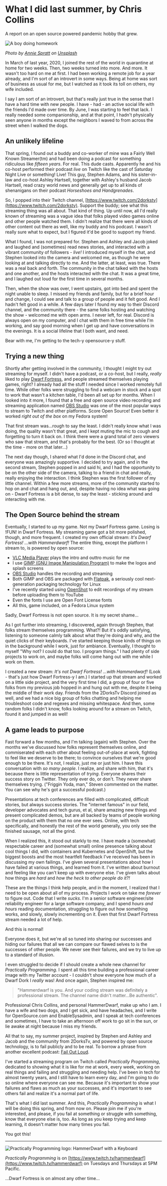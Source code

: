 # What I did last summer, by Chris Collins

A report on an open source powered pandemic hobby that grew.

![A boy doing homework](/img/annie-spratt-homework.jpg)

_Photo by [Annie Spratt](https://unsplash.com/@anniespratt) on [Unsplash](https://unsplash.com/s/photos/homework)_

In March of last year, 2020, I joined the rest of the world in quarantine at home for two weeks. Then, two weeks turned into more. And more. It wasn't too hard on me at first. I had been working a remote job for a year already, and I'm sort of an introvert in some ways. Being at home was sort of business as usual for me, but I watched as it took its toll on others, my wife included.

I say I am sort of an introvert, but that's really just true in the sense that I have a hard time with new people. I have - had - an active social life with the friends I'd made over time. By June, I was starting to feel that lack. I really needed some companionship, and at  that point, I hadn't physically seen anyone in months except the neighbors I waved to from across the street when I walked the dogs.

## An unlikely lifeline

That spring, I found out a buddy and co-worker of mine was a Fairly Well Known Streamer(tm) and had been doing a podcast for something ridiculous like _fifteen years_. For real. This dude casts. Apparently he and his co-host performed their podcast _live_ on Twitch like the cast of Saturday Night Live or something! Live! This guy, Stephen Adams, and his sister-in-law and co-host Ashley Hartsell, together with Ashley's husband Jacob Hartsell, read crazy world news and generally get up to all kinds of shenanigans on their podcast _Horseshoes and Handgrenades_.

So, I popped into their Twitch channel, [https://www.twitch.com/2dorkstv](https://www.twitch.com/2dorkstv).  Support the buddy; see what this streaming thing was all about. That kind of thing. Up until now, all I'd really known of streaming was a vague idea that folks played video games online and other people watched them. I didn't realize that there were all kinds of other content out there
as well, like my buddy and his podcast. I wasn't really sure what to expect, but I figured it'd be good to support my friend.

What I found, I was not prepared for.  Stephen and Ashley and Jacob joked and laughed and (sometimes) read news stories, and interacted with a vibrant community of followers - _live!_  I introduced myself in the chat, and Stephen looked into the camera and welcomed me, as though he were looking at and talking directly to me.  And the latter, at least, was true.  There was a real back and forth.  The community in the chat talked with the hosts and one another, and the hosts interacted with the chat. It was a great time, and I laughed out loud for the first time in several months.

Then, when the show was over, I went upstairs, got into bed and spent the night unable to sleep. I missed my friends and family, but for a brief hour and change, I could see and talk to a group of people and it felt good. And I hadn't felt good in a while. A few days later I found my way to their Discord channel, and the community there - the same folks hosting and watching the show - welcomed me with open arms. I never left, for real. Discord is always open on my computer, and I chat with them in free time while I'm working, and say good morning when I get up and have conversations in the evenings.  It is a social lifeline that I both want, and need.

Bear with me, I'm getting to the tech-y opensource-y stuff.

## Trying a new thing

Shortly after getting involved in the community, I thought I might try out streaming for myself. I didn't have a podcast, or a co-host, but I really, _really_ liked to play [Dwarf Fortress](http://www.bay12games.com/dwarves/), and people streamed themselves playing games, right? I already had all the stuff I needed since I worked remotely full time. While other folks were struggling to find a webcam in stock and a spot to work that wasn't a kitchen table, I'd been all set up for months. When I looked into it more, I found that a free and open source video recording and streaming application named [OBS Studio](https://obsproject.com/) was one of the most popular ways to stream to Twitch and other platforms. Score Open Source! Even better it worked _right out of the box_ on my Fedora system!

That first stream was...rough to say the least. I didn't really know what I was doing, the quality wasn't that great, and I kept muting the mic to cough and forgetting to turn it back on. I think there were a grand total of zero viewers who saw that stream, and that's probably for the best. (Or so I thought at the time - more on that later...)

The next day though, I shared what I'd done in the Discord chat, and everyone was amazingly supportive. I decided to try again, and in the second stream, Stephen popped in and said hi, and I had the opportunity to be on the other side of the camera, talking to a friend in chat and really, really enjoying the interaction. I think Stephen was the first follower of my little channel. Within a few more streams, more of the community started to hop on and chat and hang out, and, despite having no idea what was going on - Dwarf Fortress is a bit dense, to say the least - sticking around and interacting with me.

## The Open Source behind the stream

Eventually, I started to up my game. Not my Dwarf Fortress game. Losing is !FUN! in Dwarf Fortress. My streaming game got a bit more polished, though, and more frequent. I created my own official stream: _It's Dwarf Fortress! ...with Hammerdwarf!_  The entire thing, except the platform I stream to, is powered by open source:

* [VLC Media Player](https://www.videolan.org/vlc/index.html) plays the intro and outtro music for me
* I use [GIMP (GNU Image Manipulation Program)](https://www.gimp.org/) to make the logos and splash screens
* [OBS Studio](https://obsproject.com/) handles the recording and streaming
* Both GIMP and OBS are packaged with [Flatpak](https://flatpak.org/), a seriously cool next-generation packaging technology for Linux
* I've recently started using [OpenShot](https://www.openshot.org/) to edit recordings of my stream before uploading them to
    YouTube
* Even the fonts I use are Open Font License fonts
* All this, game included, on a Fedora Linux system

Sadly, Dwarf Fortress is not open source. It is my secret shame...

As I got further into streaming, I discovered, again through Stephen, that folks stream themselves programming. What?! But it's oddly satisfying, listening to someone calmly talk about what they're doing and why, and the quiet clicks of their keyboards.  I've started keeping those kinds of things on in the background while I work, just for ambiance. Eventually, I thought to myself "Why not? I could do that too. I program things." I had plenty of side projects to work on, and maybe folks will come hang out with me while I work on them.

I created a new stream: _It's *not* Dwarf Fortress! ...with Hammerdwarf!_ (Look - that's just how Dwarf Fortress-y I am.) I started up that stream and worked on a little side project, and the very first time I did, a group of four or five folks from my previous job hopped in and hung out with me, despite it being the middle of their work day. Friends from the 2DorksTv Discord joined as well, and we had a nice big group of folks chatting and helping me troubleshoot code and regexes and missing whitespace.  And then, some random folks I didn't know, folks looking around for a stream on Twitch, found it and jumped in as well!

## A game leads to purpose

Fast forward a few months, and I'm talking (again) with Stephen. Over the months we've discussed how folks represent themselves online, and commiserated with each other about feeling out-of-place at work, fighting to feel like we deserve to be there; to convince ourselves that we're good enough to be there. It's not, I realize, just me or just him. I have this conversation with _so many people_. I realize, and share with him, that it's because there is little representation of _trying_. Everyone shares their success story on Twitter. They only ever do, or don't. They never share themselves trying. ("Friggin Yoda, man," Steven commented on the matter.  You can see why he's got a successful podcast.)

Presentations at tech conferences are filled with complicated, difficult stories, but always success stories. The "internet famous" in our field, developer advocates and tech gurus, et al, share amazing new things and present complicated demos, but are all backed by teams of people working on the product with them that no one ever sees. Online, with tech specifically, and honestly the rest of the world generally, you only see the finished sausage, not all the grind.

When I realized this, it stood out starkly to me. I have made a (somewhat) respectable career and (somewhat small) online presence talking about cool things I did, with containers and Kubernetes and OpenShift, but the biggest boosts and the most heartfelt feedback I've received has been in discussing my own failings. I've given several presentations about how I have failed at various things, and learned from it. I've written about burnout and feeling like you can't keep up with everyone else. I've given talks about how things are _hard_ and _how the heck to other people do it?!_

These are the things I think help people, and in the moment, I realized that I need to be open about all of my process. Projects I work on take me _forever_ to figure out. Code that I write _sucks_. I'm a senior software engineer/site reliability engineer for a large software company, and I spend _hours and hours_ reading documentation, struggling to figure out how something works, and slowly, slowly incrementing on it. Even that first Dwarf Fortress stream needed a lot of help.

And this is normal!

Everyone does it, but we're all so tuned into sharing our successes and hiding our failures that all we can compare our flawed selves to is the successes of other people. We never see their failures, and we try to live up to a standard of illusion.

I even struggled to decide if I should create a whole new channel for _Practically Programming_. I spent all this time building a professional career image with my Twitter account - I couldn't show everyone how much of a Dwarf Dork I _really_ was! And once again, Stephen inspired me:

> "Hammerdwarf is you. And your coding stream was definitely a professional stream. The channel name didn't matter...Be authentic".

Professional Chris Collins, and personal HammerDwarf, make up who I am. I have a wife and two dogs, and I get sick, and have headaches, and I write for OpenSource.com and EnableSysadmin, and I speak at tech conferences and sometimes, I have to take an afternoon off work to go sit in the sun, or lie awake at night because I miss my friends.

All that to say, my summer project, inspired by Stephen and Ashley and Jacob and the community from 2DorksTv, and powered by open source technology, is to fail publicly and to be real.  To borrow a phrase from another excellent podcast: [Fail Out Loud](https://open.spotify.com/show/1WcfOvSiD99zrVLFWlFHpo).

I've started a streaming program on Twitch called _Practically Programming_, dedicated to showing what it is like for me at work, every week, working on real things and failing and struggling and needing help. I've been in tech for almost twenty years, and I still have to learn every day, and I'm going to do so online where everyone can see me.  Because it's important to show your failures and flaws as much as your successes, and it's important to see others fail and realize it's a normal part of life.

That's what I did last summer.  And this, _Practically Programming_ is what I will be doing this spring, and from now on. Please join me if you're interested, and please, if you fail at something or struggle with something, know that everyone else is, too. As long as you keep trying and keep learning, it doesn't matter how many times you fail.

You got this!

***

![Practically Programming logo: HammerDwarf with a Keyboard](img/practically_programming_logo.png)

_Practically Programming_ is on [https://www.twitch.tv/hammerdwarf](https://www.twitch.tv/hammerdwarf) on Tuesdays and Thursdays at 5PM Pacific.

...Dwarf Fortress is on almost any other time...
